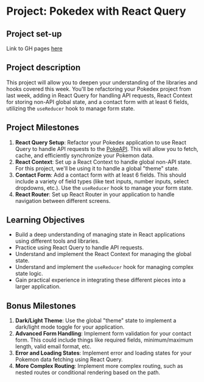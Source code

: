 # Project: Pokedex with React Query

## Project set-up
Link to GH pages [here](https://classroom.github.com/a/Siyq3FwW)

## Project description

This project will allow you to deepen your understanding of the libraries and hooks covered this week. You'll be refactoring your Pokedex project from last week, adding in React Query for handling API requests, React Context for storing non-API global state, and a contact form with at least 6 fields, utilizing the `useReducer` hook to manage form state.

## Project Milestones

1. **React Query Setup**: Refactor your Pokedex application to use React Query to handle API requests to the [PokeAPI](https://pokeapi.co/). This will allow you to fetch, cache, and efficiently synchronize your Pokemon data.
2. **React Context**: Set up a React Context to handle global non-API state. For this project, we'll be using it to handle a global "theme" state.
3. **Contact Form**: Add a contact form with at least 6 fields. This should include a variety of field types (like text inputs, number inputs, select dropdowns, etc.). Use the `useReducer` hook to manage your form state.
4. **React Router**: Set up React Router in your application to handle navigation between different screens.

## Learning Objectives

- Build a deep understanding of managing state in React applications using different tools and libraries.
- Practice using React Query to handle API requests.
- Understand and implement the React Context for managing the global state.
- Understand and implement the `useReducer` hook for managing complex state logic.
- Gain practical experience in integrating these different pieces into a larger application.

## Bonus Milestones

1. **Dark/Light Theme**: Use the global "theme" state to implement a dark/light mode toggle for your application.
2. **Advanced Form Handling**: Implement form validation for your contact form. This could include things like required fields, minimum/maximum length, valid email format, etc.
3. **Error and Loading States**: Implement error and loading states for your Pokemon data fetching using React Query.
4. **More Complex Routing**: Implement more complex routing, such as nested routes or conditional rendering based on the path.
